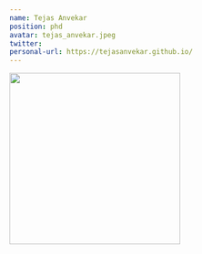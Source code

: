 ```yaml
---
name: Tejas Anvekar
position: phd
avatar: tejas_anvekar.jpeg
twitter: 
personal-url: https://tejasanvekar.github.io/
---
```


<img width="300" src="{{site.baseurl}}/images/people/{{page.avatar}}" data-action="zoom">
